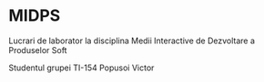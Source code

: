 # MIDPS
Lucrari de laborator la disciplina Medii Interactive de Dezvoltare a Produselor Soft

Studentul grupei TI-154 Popusoi Victor
